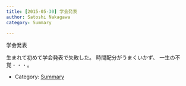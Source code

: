 ```yaml
---
title: [2015-05-30] 学会発表
author: Satoshi Nakagawa
category: Summary

---
```


学会発表

 生まれて初めて学会発表で失敗した。
時間配分がうまくいかず、
一生の不覚・・・。

- Category: [Summary](https://merapano.github.io/categories.html#Summary)

